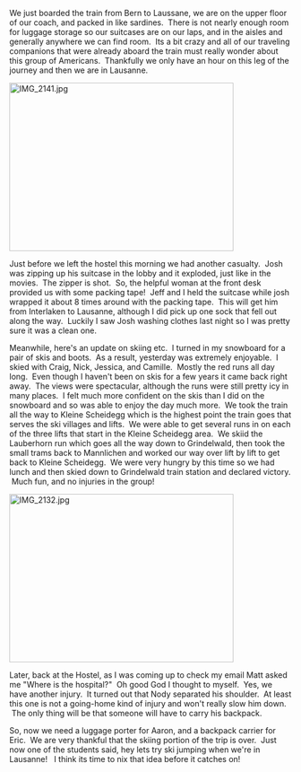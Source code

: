 <!--
.. title: Sardines on a Train
.. date: 2011/01/10
.. slug: sardines-on-a-train
.. tags: Travel, Jterm11
.. link: 
.. description: 
-->


<p>We just boarded the train from Bern to Laussane, we are on the upper floor of our coach, and packed in like sardines.  There is not nearly enough room for luggage storage so our suitcases are on our laps, and in the aisles and generally anywhere we can find room.  Its a bit crazy and all of our traveling companions that were already aboard the train must really wonder about this group of Americans.  Thankfully we only have an hour on this leg of the journey and then we are in Lausanne.</p><p><img title="IMG_2141.jpg" src="http://lh3.ggpht.com/_wISL1SSAaEA/TSsHTNjjFAI/AAAAAAAAAJY/Vzrxuo8D30c/IMG_2141.jpg?imgmax=800" border="0" alt="IMG_2141.jpg" width="400" height="300" /></p><p>Just before we left the hostel this morning we had another casualty.  Josh was zipping up his suitcase in the lobby and it exploded, just like in the movies.  The zipper is shot.  So, the helpful woman at the front desk provided us with some packing tape!  Jeff and I held the suitcase while josh wrapped it about 8 times around with the packing tape.  This will get him from Interlaken to Lausanne, although I did pick up one sock that fell out along the way.  Luckily I saw Josh washing clothes last night so I was pretty sure it was a clean one.</p><p>Meanwhile, here's an update on skiing etc.  I turned in my snowboard for a pair of skis and boots.  As a result, yesterday was extremely enjoyable.  I skied with Craig, Nick, Jessica, and Camille.  Mostly the red runs all day long.  Even though I haven't been on skis for a few years it came back right away.  The views were spectacular, although the runs were still pretty icy in many places.  I felt much more confident on the skis than I did on the snowboard and so was able to enjoy the day much more.  We took the train all the way to Kleine Scheidegg which is the highest point the train goes that serves the ski villages and lifts.  We were able to get several runs in on each of the three lifts that start in the Kleine Scheidegg area.  We skiid the Lauberhorn run which goes all the way down to Grindelwald, then took the small trams back to Mannlichen and worked our way over lift by lift to get back to Kleine Scheidegg.  We were very hungry by this time so we had lunch and then skied down to Grindelwald train station and declared victory.  Much fun, and no injuries in the group!</p><p><img title="IMG_2132.jpg" src="http://lh6.ggpht.com/_wISL1SSAaEA/TSsHVDMW46I/AAAAAAAAAJc/yEzY0gYHwRo/IMG_2132.jpg?imgmax=800" border="0" alt="IMG_2132.jpg" width="400" height="300" /></p><p>Later, back at the Hostel, as I was coming up to check my email Matt asked me "Where is the hospital?"  Oh good God I thought to myself.  Yes, we have another injury.  It turned out that Nody separated his shoulder.  At least this one is not a going-home kind of injury and won't really slow him down.  The only thing will be that someone will have to carry his backpack.</p><p>So, now we need a luggage porter for Aaron, and a backpack carrier for Eric.  We are very thankful that the skiing portion of the trip is over.  Just now one of the students said, hey lets try ski jumping when we're in Lausanne!   I think its time to nix that idea before it catches on!</p><p> </p><div class="blogger-post-footer"><img width='1' height='1' src='https://blogger.googleusercontent.com/tracker/2759017781463016019-7252832626500874856?l=blog.bonelakesoftware.com' alt='' /></div>
